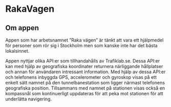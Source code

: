 # RakaVagen

## Om appen
Appen som har arbetsnamnet ”Raka vägen” är tänkt att vara ett hjälpmedel för personer som rör sig i
Stockholm men som kanske inte har det bästa lokalsinnet. 

Appen nyttjar olika API:er som tillhandahålls av Trafiklab.se. Dessa API:er kan med hjälp av geografiska koordinater returnera närliggande hållplatser och annan för användaren intressant information. Med hjälp av dessa API:er och telefonens inbyggda GPS, accelerometer och gyroskop visas på ett enkelt sätt namnet på den tunnelbanestation som ligger närmast telefonens geografiska position. Tillsammans med namnet på stationen visas också en kompassnål som kontinuerligt uppdateras för att peka mot stationen för att underlätta navigering.
